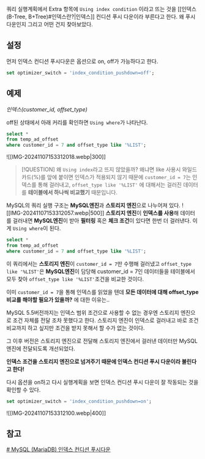 쿼리 실행계획에서 Extra 항목에 `Using index condition` 이라고 뜨는 것을 [[인덱스(B-Tree, B+Tree)#인덱스란?|인덱스]] 컨디션 푸시 다운이라 부른다고 한다.
왜 푸시 다운인지 그리고 어떤 건지 찾아보았다.

## 설정
먼저 인덱스 컨디션 푸시다운은 옵션으로 on, off가 가능하다고 한다.
```sql
set optimizer_switch = 'index_condition_pushdown=off';
```

## 예제
*인덱스(customer_id, offset_type)* 

off된 상태에서 아래 커리를 확인하면 `Using where`가 나타난다.
```sql
select *
from temp_ad_offset
where customer_id = 7 and offset_type like '%LIST';
```
![[IMG-20241107153312018.webp|300]]
> [!QUESTION] 왜 `Using index`라고 뜨지 않았을까?
> 왜냐면 like 사용시 와일드카드(%)를 앞에 붙이면 인덱스가 적용되지 않기 때문에 
> `customer_id = 7`는 인덱스를 통해 걸러내고, `offset_type like '%LIST'` 에 대해서는 걸러진 데이터를 **테이블에서 하나씩 비교했기** 때문입니다.

MySQL의 쿼리 실행 구조는 **MySQL엔진**과 **스토리지 엔진**으로 나누어져 있다.
![[IMG-20241107153312057.webp|500]]
**스토리지 엔진**이 **인덱스를 사용**해 데이터를 걸러내면 **MySQL엔진**이 받아 **필터링** 혹은 **체크 조건**이 있다면 한번 더 걸러낸다. 이게 `Using where`이 된다.

```sql
select *
from temp_ad_offset
where customer_id = 7 and offset_type like '%LIST';
```
이 쿼리에서는 **스토리지 엔진**이 `customer_id = 7`만 수행해 걸러냈고 `offset_type like '%LIST'`은 **MySQL엔진**이 담당해 customer_id = 7인 데이터들을 테이블에서 모두 찾아 `offset_type like '%LIST'`조건을 비교한 것이다.

이미 `customer_id = 7`을 통해 인덱스를 읽었을 텐데 **모든 데이터에 대해 offset_type비교를 해야할 필요가 있을까?** 에 대한 이유는..

MySQL 5.5버전까지는 인덱스 범위 조건으로 사용할 수 없는 경우엔 스토리지 엔진으로 조건 자체를 전달 조차 못했다고 한다.
스토리지 엔진이 인덱스로 걸러내고 바로 조건 비교까지 하고 싶지만 조건을 받지 못해서 할 수가 없는 것이다.

그 이후 버전은 스토리지 엔진으로 전달해 스토리지 엔진에서 걸러낸 데이터만 MySQL엔진에 전달되도록 개선되었다.

**인덱스 조건을 스토리지 엔진으로 넘겨주기 때문에 인덱스 컨디션 푸시 다운이라 불린다고 한다!**

다시 옵션을 on하고 다시 실행계획을 보면 인덱스 컨디션 푸시 다운이 잘 작동되는 것을 확인할 수 있다.
```sql
set optimizer_switch = 'index_condition_pushdown=on';
```
![[IMG-20241107153312100.webp|400]]
## 참고
[# MySQL (MariaDB) 인덱스 컨디션 푸시다운](https://jojoldu.tistory.com/474)